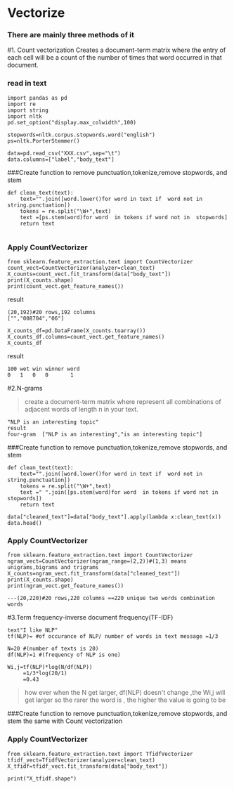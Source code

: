 # Vectorize
### There are mainly three methods of it

#1. Count vectorization
Creates a document-term matrix where the entry of each cell will be a count of the number of times that word occurred in that document.


### read in text
```
import pandas as pd
import re
import string
import nltk
pd.set_option("display.max_colwidth",100)

stopwords=nltk.corpus.stopwords.word("english")
ps=nltk.PorterStemmer()

data=pd.read_csv("XXX.csv",sep="\t")
data.columns=["label","body_text"]
```

###Create function to remove punctuation,tokenize,remove stopwords, and stem
```
def clean_text(text):
    text="".join([word.lower()for word in text if  word not in  string.punctuation])
    tokens = re.split("\W+",text)
    text =[ps.stem(word)for word  in tokens if word not in  stopwords]
    return text
    
```
### Apply CountVectorizer
```
from sklearn.feature_extraction.text import CountVectorizer
count_vect=CountVectorizer(analyzer=clean_text)
X_counts=count_vect.fit_transform(data["body_text"])
print(X_counts.shape)
print(count_vect.get_feature_names())

```
result
```
(20,192)#20 rows,192 columns
["","008704","06"]
```

```
X_counts_df=pd.DataFrame(X_counts.toarray())
X_counts_df.columns=count_vect.get_feature_names()
X_counts_df
```
result
```
100 wet win winner word
0   1   0   0       1
```



#2.N-grams
>create a document-term matrix where represent all combinations of adjacent words of length n in your text.
```
"NLP is an interesting topic"
result
four-gram  ["NLP is an interesting","is an interesting topic"]
```

###Create function to remove punctuation,tokenize,remove stopwords, and stem
```
def clean_text(text):
    text="".join([word.lower()for word in text if  word not in  string.punctuation])
    tokens = re.split("\W+",text)
    text =" ".join([ps.stem(word)for word  in tokens if word not in  stopwords])
    return text

data["cleaned_text"]=data["body_text"].apply(lambda x:clean_text(x))
data.head()
```
### Apply CountVectorizer
```
from sklearn.feature_extraction.text import CountVectorizer
ngram_vect=CountVectorizer(ngram_range=(2,2))#(1,3) means unigrams,bigrams and trigrams
X_counts=ngram_vect.fit_transform(data["cleaned_text"])
print(X_counts.shape)
print(ngram_vect.get_feature_names())

---(20,220)#20 rows,220 columns ==220 unique two words combination words
```


#3.Term frequency-inverse document frequency(TF-IDF)
```
text"I like NLP"
tf(NLP)= #of occurance of NLP/ number of words in text message =1/3

N=20 #(number of texts is 20)
df(NLP)=1 #(frequency of NLP is one)

Wi,j=tf(NLP)*log(N/df(NLP))
     =1/3*log(20/1)
     =0.43
```

>how ever when the N get larger, df(NLP) doesn't change ,the Wi,j will get larger
 so the rarer the word is , the higher the value is going to be

###Create function to remove punctuation,tokenize,remove stopwords, and stem
the same with Count vectorization

### Apply CountVectorizer
```
from sklearn.feature_extraction.text import TfidfVectorizer
tfidf_vect=TfidfVectorizer(analyzer=clean_text)
X_tfidf=tfidf_vect.fit_transform(data["body_text"])

print("X_tfidf.shape")
```


